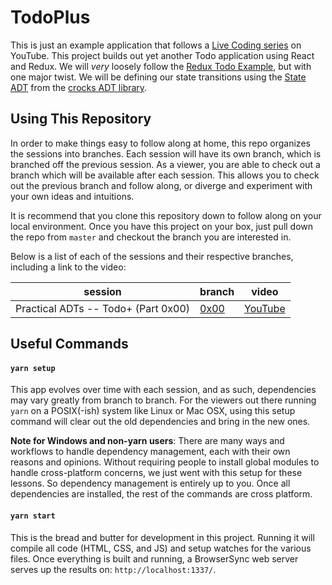 # TodoPlus

This is just an example application that follows a [Live Coding series][playlist]
on YouTube. This project builds out yet another Todo application using
React and Redux. We will *very* loosely follow the
[Redux Todo Example][example], but with one major twist. We will be defining our
state transitions using the [State ADT][state-docs] from the
[crocks ADT library][crocks].

## Using This Repository
In order to make things easy to follow along at home, this repo organizes the
sessions into branches. Each session will have its own branch, which is branched
off the previous session. As a viewer, you are able to check out a branch which
will be  available after each session. This allows you to check out the previous
branch and follow along, or diverge and experiment with your own ideas and
intuitions.

It is recommend that you clone this repository down to follow along on your
local environment. Once you have this project on your box, just pull down
the repo from `master` and checkout the branch you are interested in.

Below is a list of each of the sessions and their respective branches, including
a link to the video:

| session | branch | video |
| --- | --- | --- |
| Practical ADTs -- Todo+ (Part 0x00) | [0x00][code-00] | [YouTube][vid-00]

## Useful Commands

#### `yarn setup`
This app evolves over time with each session, and as such, dependencies may vary
greatly from branch to branch. For the viewers out there running `yarn` on a
POSIX(-ish) system like Linux or Mac OSX, using this setup command will clear
out the old dependencies and bring in the new ones.

**Note for Windows and non-yarn users**: There are many ways and workflows to
handle dependency management, each with their own reasons and opinions. Without
requiring people to install global modules to handle cross-platform concerns, we
just went with this setup for these lessons. So dependency management is
entirely up to you. Once all dependencies are installed, the rest of the
commands are cross platform.

#### `yarn start`
This is the bread and butter for development in this project. Running it will
compile all code (HTML, CSS, and JS) and setup watches for the various files.
Once everything is built and running, a BrowserSync web server serves up the
results on:
`http://localhost:1337/`.

[playlist]: https://www.youtube.com/playlist?list=PLjvgv-FpMo7XY8V1puB7TrMBt3r5W_zA6
[example]: https://redux.js.org/basics/example-todo-list
[state-docs]: https://evilsoft.github.io/crocks/docs/crocks/State.html
[crocks]: https://github.com/evilsoft/crocks

[code-00]: https://github.com/evilsoft/todo-plus/tree/0x00
[vid-00]: https://youtu.be/vaKD2-eG9-g